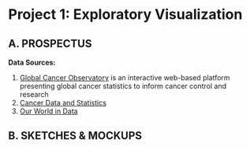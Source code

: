 # Project 1: Exploratory Visualization
## A. PROSPECTUS


**Data Sources:**
1. [Global Cancer Observatory](https://gco.iarc.fr/) is an interactive web-based platform presenting global cancer statistics to inform cancer control and research
2. [Cancer Data and Statistics](https://www.cdc.gov/cancer/dcpc/data/index.htm)
3. [Our World in Data](https://ourworldindata.org/cancer)

## B. SKETCHES & MOCKUPS
